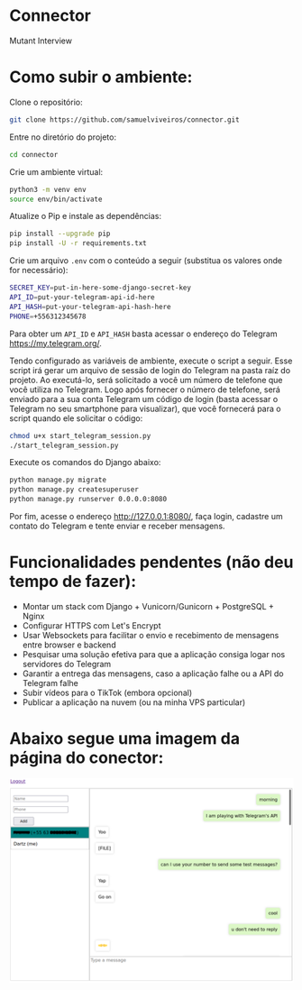 # Connector
Mutant Interview

# Como subir o ambiente:

Clone o repositório:

```bash
git clone https://github.com/samuelviveiros/connector.git
```

Entre no diretório do projeto:

```bash
cd connector
```

Crie um ambiente virtual:

```bash
python3 -m venv env
source env/bin/activate
```

Atualize o Pip e instale as dependências:

```bash
pip install --upgrade pip
pip install -U -r requirements.txt
```

Crie um arquivo `.env` com o conteúdo a seguir (substitua os valores onde for necessário):

```bash
SECRET_KEY=put-in-here-some-django-secret-key
API_ID=put-your-telegram-api-id-here
API_HASH=put-your-telegram-api-hash-here
PHONE=+556312345678
```

Para obter um `API_ID` e `API_HASH` basta acessar o endereço do Telegram https://my.telegram.org/.

Tendo configurado as variáveis de ambiente, execute o script a seguir. Esse script irá gerar um arquivo de sessão de login do Telegram na pasta raíz do projeto. Ao executá-lo, será solicitado a você um número de telefone que você utiliza no Telegram. Logo após fornecer o número de telefone, será enviado para a sua conta Telegram um código de login (basta acessar o Telegram no seu smartphone para visualizar), que você fornecerá para o script quando ele solicitar o código:

```bash
chmod u+x start_telegram_session.py
./start_telegram_session.py
```

Execute os comandos do Django abaixo:

```bash
python manage.py migrate
python manage.py createsuperuser
python manage.py runserver 0.0.0.0:8080
```

Por fim, acesse o endereço http://127.0.0.1:8080/, faça login, cadastre um contato do Telegram e tente enviar e receber mensagens.

# Funcionalidades pendentes (não deu tempo de fazer):
- Montar um stack com Django + Vunicorn/Gunicorn + PostgreSQL + Nginx
- Configurar HTTPS com Let's Encrypt
- Usar Websockets para facilitar o envio e recebimento de mensagens entre browser e backend
- Pesquisar uma solução efetiva para que a aplicação consiga logar nos servidores do Telegram
- Garantir a entrega das mensagens, caso a aplicação falhe ou a API do Telegram falhe
- Subir vídeos para o TikTok (embora opcional)
- Publicar a aplicação na nuvem (ou na minha VPS particular)

# Abaixo segue uma imagem da página do conector:
![alt text](.mockups/mvp-chatbox-page.png)
